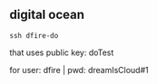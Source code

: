 ## digital ocean

```
ssh dfire-do 
```
that uses public key: doTest

for user: dfire | pwd: dreamIsCloud#1

